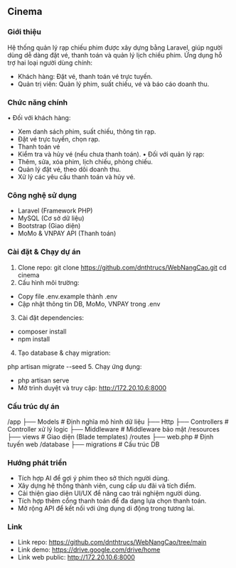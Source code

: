 ## Cinema
### Giới thiệu
Hệ thống quản lý rạp chiếu phim được xây dựng bằng Laravel, giúp người dùng dễ dàng đặt vé, thanh toán và quản lý lịch chiếu phim. Ứng dụng hỗ trợ hai loại người dùng chính:

- Khách hàng: Đặt vé, thanh toán vé trực tuyến.
- Quản trị viên: Quản lý phim, suất chiếu, vé và báo cáo doanh thu.
### Chức năng chính
•	Đối với khách hàng:
-	Xem danh sách phim, suất chiếu, thông tin rạp.
-	Đặt vé trực tuyến, chọn rạp.
-	Thanh toán vé
-	Kiểm tra và hủy vé (nếu chưa thanh toán).
•	Đối với quản lý rạp:
-	Thêm, sửa, xóa phim, lịch chiếu, phòng chiếu.
-	Quản lý đặt vé, theo dõi doanh thu.
-	Xử lý các yêu cầu thanh toán và hủy vé.

### Công nghệ sử dụng
- Laravel (Framework PHP)
- MySQL (Cơ sở dữ liệu)
- Bootstrap (Giao diện)
- MoMo & VNPAY API (Thanh toán)
### Cài đặt & Chạy dự án
1. Clone repo:
git clone https://github.com/dnthtrucs/WebNangCao.git
cd cinema
2. Cấu hình môi trường:

- Copy file .env.example thành .env
- Cập nhật thông tin DB, MoMo, VNPAY trong .env
3. Cài đặt dependencies:

- composer install
- npm install
4. Tạo database & chạy migration:

php artisan migrate --seed
5. Chạy ứng dụng:

- php artisan serve
- Mở trình duyệt và truy cập: http://172.20.10.6:8000

### Cấu trúc dự án
/app
  ├── Models        # Định nghĩa mô hình dữ liệu
  ├── Http
      ├── Controllers  # Controller xử lý logic
      ├── Middleware   # Middleware bảo mật
/resources
  ├── views         # Giao diện (Blade templates)
/routes
  ├── web.php       # Định tuyến web
/database
  ├── migrations    # Cấu trúc DB
### Hướng phát triển
- Tích hợp AI để gợi ý phim theo sở thích người dùng.
- Xây dựng hệ thống thành viên, cung cấp ưu đãi và tích điểm.
- Cải thiện giao diện UI/UX để nâng cao trải nghiệm người dùng.
- Tích hợp thêm cổng thanh toán để đa dạng lựa chọn thanh toán.
- Mở rộng API để kết nối với ứng dụng di động trong tương lai.


### Link
- Link repo: https://github.com/dnthtrucs/WebNangCao/tree/main
- Link demo: https://drive.google.com/drive/home
- Link web public: http://172.20.10.6:8000

